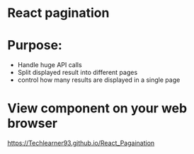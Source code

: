 # React pagination

# Purpose:

- Handle huge API calls
- Split displayed result into different pages
- control how many results are displayed in a single page

# View component on your web browser

https://Techlearner93.github.io/React_Pagaination
